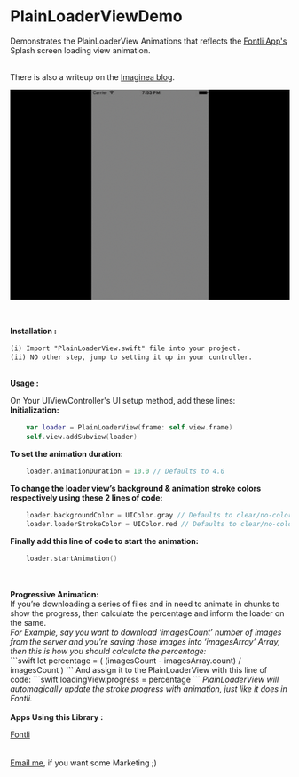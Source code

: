 PlainLoaderViewDemo
===============
Demonstrates the PlainLoaderView Animations that reflects the <a href="https://itunes.apple.com/in/app/fontli/id506650372?mt=8">Fontli App's</a> Splash screen loading view animation.

<br>
There is also a writeup on the <a href="https://blog.imaginea.com/plainloaderview/">Imaginea blog</a>.

![PlainLoaderViewDemo](https://raw.githubusercontent.com/codersaru/PlainLoaderViewDemo/master/GIF/PlainLoaderViewDemo.gif)

<br>

<b>Installation :</b><br/>

	(i) Import "PlainLoaderView.swift" file into your project.
	(ii) NO other step, jump to setting it up in your controller.
	
<br/>
<b>Usage :</b>

On Your UIViewController's UI setup method, add these lines:<br/>
<b>Initialization:</b><br/>
```swift	
	var loader = PlainLoaderView(frame: self.view.frame)
	self.view.addSubview(loader)
```

<b>To set the animation duration:</b><br/>
```swift	
	loader.animationDuration = 10.0 // Defaults to 4.0
```


<b>To change the loader view’s background & animation stroke colors respectively using these 2 lines of code:</b><br/>
```swift	
	loader.backgroundColor = UIColor.gray // Defaults to clear/no-color
	loader.loaderStrokeColor = UIColor.red // Defaults to clear/no-color
```


<b>Finally add this line of code to start the animation:</b><br/>
```swift	
	loader.startAnimation()
```
<br/>
<br/>
<b>Progressive Animation:</b><br/>
If you’re downloading a series of files and in need to animate in chunks to show the progress, then calculate the percentage and inform the loader on the same.<br/>
<i>For Example, say you want to download ‘imagesCount’ number of images from the server and you’re saving those images into ‘imagesArray’ Array, then this is how you should calculate the percentage:</i><br/>
```swift	
	let percentage = ( (imagesCount - imagesArray.count) / imagesCount )
```
And assign it to the PlainLoaderView with this line of code:
```swift	
	loadingView.progress = percentage
```
<i>PlainLoaderView will automagically update the stroke progress with animation, just like it does in Fontli.</i><br/>

<br/>
<b>Apps Using this Library :</b>

<a href="https://itunes.apple.com/in/app/fontli/id506650372?mt=8">Fontli</a><br/>
<br/>
<br/>
<a href="mailto:saravanan.v@imaginea.com">Email me</a>, if you want some Marketing ;)<br/>
